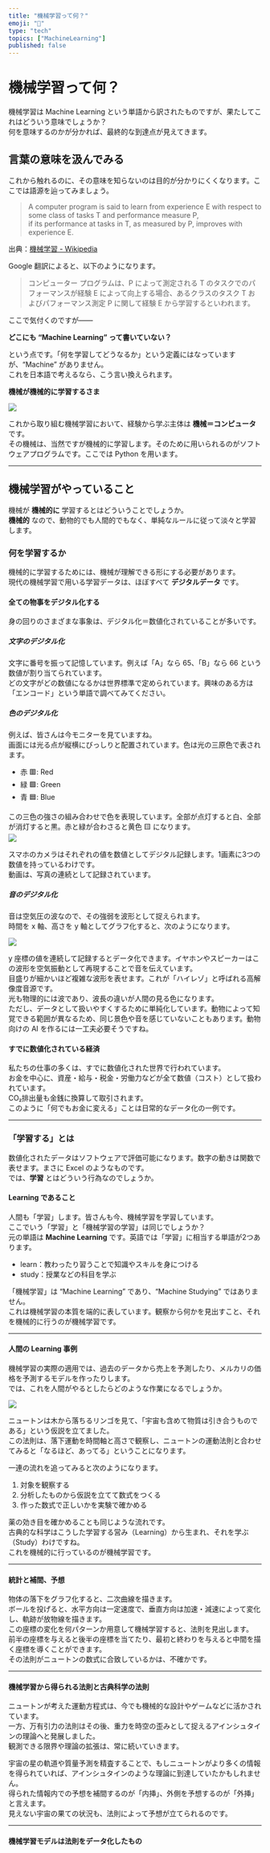```yaml
---
title: "機械学習って何？"
emoji: "🍣"
type: "tech"
topics: ["MachineLearning"]
published: false
---
```


# 機械学習って何？

機械学習は Machine Learning という単語から訳されたものですが、果たしてこれはどういう意味でしょうか？  
何を意味するのかが分かれば、最終的な到達点が見えてきます。

## 言葉の意味を汲んでみる

これから触れるのに、その意味を知らないのは目的が分かりにくくなります。ここでは語源を辿ってみましょう。

> A computer program is said to learn from experience E with respect to some class of tasks T and performance measure P,  
> if its performance at tasks in T, as measured by P, improves with experience E.

出典：[機械学習 - Wikipedia](https://ja.wikipedia.org/wiki/%E6%A9%9F%E6%A2%B0%E5%AD%A6%E7%BF%92#:~:text=%E6%A9%9F%E6%A2%B0%E5%AD%A6%E7%BF%92%E3%81%A8%E3%81%84%E3%81%86%E5%90%8D%E5%89%8D%E3%81%AF,%E3%82%B5%E3%83%9F%E3%83%A5%E3%82%A8%E3%83%AB%E3%81%AB%E3%82%88%E3%81%A3%E3%81%A6%E9%80%A0%E8%AA%9E%E3%81%95%E3%82%8C%E3%81%9F%E3%80%82)

Google 翻訳によると、以下のようになります。

> コンピューター プログラムは、P によって測定される T のタスクでのパフォーマンスが経験 E によって向上する場合、あるクラスのタスク T およびパフォーマンス測定 P に関して経験 E から学習するといわれます。

ここで気付くのですが――

**どこにも “Machine Learning” って書いていない？**

という点です。「何を学習してどうなるか」という定義にはなっていますが、“Machine” がありません。  
これを日本語で考えるなら、こう言い換えられます。

**機械が機械的に学習するさま**

![](/images/Gemini_Generated_Image_tezhtezhtezhtezh.png)

これから取り組む機械学習において、経験から学ぶ主体は **機械＝コンピュータ** です。  
その機械は、当然ですが機械的に学習します。そのために用いられるのがソフトウェアプログラムです。ここでは Python を用います。

---

## 機械学習がやっていること

機械が **機械的に** 学習するとはどういうことでしょうか。  
**機械的** なので、動物的でも人間的でもなく、単純なルールに従って淡々と学習します。

### 何を学習するか

機械的に学習するためには、機械が理解できる形にする必要があります。  
現代の機械学習で用いる学習データは、ほぼすべて **デジタルデータ** です。

#### 全ての物事をデジタル化する

身の回りのさまざまな事象は、デジタル化＝数値化されていることが多いです。

##### 文字のデジタル化

文字に番号を振って記憶しています。例えば「A」なら 65、「B」なら 66 という数値が割り当てられています。  
どの文字がどの数値になるかは世界標準で定められています。興味のある方は「エンコード」という単語で調べてみてください。

##### 色のデジタル化

例えば、皆さんは今モニターを見ていますね。  
画面には光る点が縦横にびっしりと配置されています。色は光の三原色で表されます。

- 赤 🟥: Red  
- 緑 🟩: Green  
- 青 🟦: Blue  

この三色の強さの組み合わせで色を表現しています。全部が点灯すると白、全部が消灯すると黒。赤と緑が合わさると黄色 🟨 になります。  
![](/images/Gemini_Generated_Image_6aifxf6aifxf6aif.png)

スマホのカメラはそれぞれの値を数値としてデジタル記録します。1画素に3つの数値を持っているわけです。  
動画は、写真の連続として記録されています。

##### 音のデジタル化

音は空気圧の波なので、その強弱を波形として捉えられます。  
時間を x 軸、高さを y 軸としてグラフ化すると、次のようになります。

![](/images/wave_encord.png)

y 座標の値を連続して記録するとデータ化できます。イヤホンやスピーカーはこの波形を空気振動として再現することで音を伝えています。  
目盛りが細かいほど複雑な波形を表せます。これが「ハイレゾ」と呼ばれる高解像度音源です。  
光も物理的には波であり、波長の違いが人間の見る色になります。  
ただし、データとして扱いやすくするために単純化しています。動物によって知覚できる範囲が異なるため、同じ景色や音を感じていないこともあります。動物向けの AI を作るには一工夫必要そうですね。

#### すでに数値化されている経済

私たちの仕事の多くは、すでに数値化された世界で行われています。  
お金を中心に、資産・給与・税金・労働力などが全て数値（コスト）として扱われています。  
CO₂排出量も金銭に換算して取引されます。  
このように「何でもお金に変える」ことは日常的なデータ化の一例です。

---

### 「学習する」とは

数値化されたデータはソフトウェアで評価可能になります。数字の動きは関数で表せます。まさに Excel のようなものです。  
では、**学習** とはどういう行為なのでしょうか。

#### Learning であること

人間も「学習」します。皆さんも今、機械学習を学習しています。  
ここでいう「学習」と「機械学習の学習」は同じでしょうか？  
元の単語は **Machine Learning** です。英語では「学習」に相当する単語が2つあります。

- learn：教わったり習うことで知識やスキルを身につける  
- study：授業などの科目を学ぶ  

「機械学習」は “Machine Learning” であり、“Machine Studying” ではありません。  
これは機械学習の本質を端的に表しています。観察から何かを見出すこと、それを機械的に行うのが機械学習です。

---

#### 人間の Learning 事例

機械学習の実際の適用では、過去のデータから売上を予測したり、メルカリの価格を予測するモデルを作ったりします。  
では、これを人間がやるとしたらどのような作業になるでしょうか。

![](/images/Gemini_Generated_Image_skpajuskpajuskpa.png)

ニュートンは木から落ちるリンゴを見て、「宇宙も含めて物質は引き合うものである」という仮説を立てました。  
この法則は、落下運動を時間軸と高さで観察し、ニュートンの運動法則と合わせてみると「なるほど、あってる」ということになります。  

一連の流れを追ってみると次のようになります。

1. 対象を観察する  
2. 分析したものから仮説を立てて数式をつくる  
3. 作った数式で正しいかを実験で確かめる  

薬の効き目を確かめることも同じような流れです。  
古典的な科学はこうした学習する営み（Learning）から生まれ、それを学ぶ（Study）わけですね。  
これを機械的に行っているのが機械学習です。

---

#### 統計と補間、予想

物体の落下をグラフ化すると、二次曲線を描きます。  
ボールを投げると、水平方向は一定速度で、垂直方向は加速・減速によって変化し、軌跡が放物線を描きます。  
この座標の変化を何パターンか用意して機械学習すると、法則を見出します。  
前半の座標を与えると後半の座標を当てたり、最初と終わりを与えると中間を描く座標を導くことができます。  
その法則がニュートンの数式に合致しているかは、不確かです。

---

#### 機械学習から得られる法則と古典科学の法則

ニュートンが考えた運動方程式は、今でも機械的な設計やゲームなどに活かされています。  
一方、万有引力の法則はその後、重力を時空の歪みとして捉えるアインシュタインの理論へと発展しました。  
観測できる限界や理論の拡張は、常に続いていきます。  

宇宙の星の軌道や質量予測を精査することで、もしニュートンがより多くの情報を得られていれば、アインシュタインのような理論に到達していたかもしれません。  
得られた情報内での予想を補間するのが「内挿」、外側を予想するのが「外挿」と言えます。  
見えない宇宙の果ての状況も、法則によって予想が立てられるのです。

---

#### 機械学習モデルは法則をデータ化したもの
